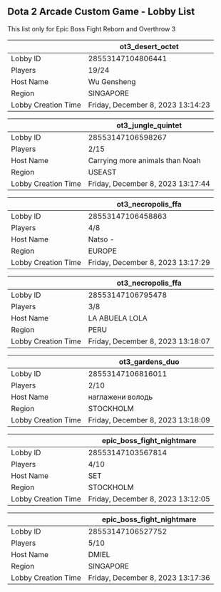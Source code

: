 ## Dota 2 Arcade Custom Game - Lobby List

This list only for Epic Boss Fight Reborn and Overthrow 3

|  | ot3_desert_octet |
| ------ | ------ |
| Lobby ID | 28553147104806441 |
| Players | 19/24 |
| Host Name | Wu Gensheng |
| Region | SINGAPORE |
| Lobby Creation Time | Friday, December 8, 2023 13:14:23 |


|  | ot3_jungle_quintet |
| ------ | ------ |
| Lobby ID | 28553147106598267 |
| Players | 2/15 |
| Host Name | Carrying more animals than Noah |
| Region | USEAST |
| Lobby Creation Time | Friday, December 8, 2023 13:17:44 |


|  | ot3_necropolis_ffa |
| ------ | ------ |
| Lobby ID | 28553147106458863 |
| Players | 4/8 |
| Host Name | Natso - |
| Region | EUROPE |
| Lobby Creation Time | Friday, December 8, 2023 13:17:29 |


|  | ot3_necropolis_ffa |
| ------ | ------ |
| Lobby ID | 28553147106795478 |
| Players | 3/8 |
| Host Name | LA ABUELA LOLA |
| Region | PERU |
| Lobby Creation Time | Friday, December 8, 2023 13:18:07 |


|  | ot3_gardens_duo |
| ------ | ------ |
| Lobby ID | 28553147106816011 |
| Players | 2/10 |
| Host Name | наглажени володь |
| Region | STOCKHOLM |
| Lobby Creation Time | Friday, December 8, 2023 13:18:09 |


|  | epic_boss_fight_nightmare |
| ------ | ------ |
| Lobby ID | 28553147103567814 |
| Players | 4/10 |
| Host Name | SET |
| Region | STOCKHOLM |
| Lobby Creation Time | Friday, December 8, 2023 13:12:05 |


|  | epic_boss_fight_nightmare |
| ------ | ------ |
| Lobby ID | 28553147106527752 |
| Players | 5/10 |
| Host Name | DMIEL |
| Region | SINGAPORE |
| Lobby Creation Time | Friday, December 8, 2023 13:17:36 |


